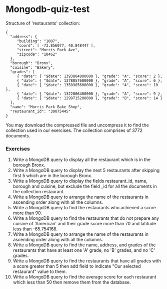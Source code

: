 # Mongodb-quiz-test

Structure of 'restaurants' collection:
```
{
  "address": {
     "building": "1007",
     "coord": [ -73.856077, 40.848447 ],
     "street": "Morris Park Ave",
     "zipcode": "10462"
  },
  "borough": "Bronx",
  "cuisine": "Bakery",
  "grades": [
     { "date": { "$date": 1393804800000 }, "grade": "A", "score": 2 },
     { "date": { "$date": 1378857600000 }, "grade": "A", "score": 6 },
     { "date": { "$date": 1358985600000 }, "grade": "A", "score": 10 },
     { "date": { "$date": 1322006400000 }, "grade": "A", "score": 9 },
     { "date": { "$date": 1299715200000 }, "grade": "B", "score": 14 }
  ],
  "name": "Morris Park Bake Shop",
  "restaurant_id": "30075445"
}
```
You may download the compressed file and uncompress it to find the collection used in our exercises. The collection comprises of 3772 documents.

### Exercises
1. Write a MongoDB query to display all the restaurant which is in the borough Bronx.
2. Write a MongoDB query to display the next 5 restaurants after skipping first 5 which are in the borough Bronx.
3. Write a MongoDB query to display the fields restaurant_id, name, borough and cuisine, but exclude the field _id for all the documents in the collection restaurant.
4. Write a MongoDB query to arrange the name of the restaurants in ascending order along with all the columns.
5. Write a MongoDB query to find the restaurants who achieved a score more than 90.
6. Write a MongoDB query to find the restaurants that do not prepare any cuisine of 'American' and their grade score more than 70 and latitude less than -65.754168.
7. Write a MongoDB query to arrange the name of the restaurants in ascending order along with all the columns.
8. Write a MongoDB query to find the name, address, and grades of the restaurants that have at least one 'A' grade, no 'B' grades, and no 'C' grades.
9. Write a MongoDB query to find the restaurants that have all grades with a score greater than 5 then add field to indicate "Our selected restaurant" value to them.
10. Write a MongoDB query to find the average score for each restaurant which less than 50 then remove them from the database.






